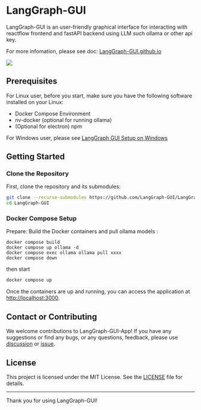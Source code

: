 # LangGraph-GUI

LangGraph-GUI is an user-friendly graphical interface for interacting with reactflow frontend and fastAPI backend using LLM such ollama or other api key.

For more infomation, please see doc: [LangGraph-GUI.github.io](https://LangGraph-GUI.github.io)

![](https://langgraph-gui.github.io/cover.webp)

## Prerequisites

For Linux user, before you start, make sure you have the following software installed on your Linux:

- Docker Compose Environment
- nv-docker (optional for running ollama)
- (Optional for electron) npm

For Windows user, please see [LangGraph GUI Setup on Windows](https://langgraph-gui.github.io/Others/Windows)

## Getting Started

### Clone the Repository

First, clone the repository and its submodules:

```bash
git clone --recurse-submodules https://github.com/LangGraph-GUI/LangGraph-GUI.git
cd LangGraph-GUI
```

### Docker Compose Setup

Prepare: Build the Docker containers and pull ollama models :
```base
docker compose build
docker compose up ollama -d
docker compose exec ollama ollama pull xxxx
docker compose down
```

then start 
```bash
docker compose up
```

Once the containers are up and running, you can access the application at [http://localhost:3000](http://localhost:3000).


## Contact or Contributing

We welcome contributions to LangGraph-GUI-App! If you have any suggestions or find any bugs, or any questions, feedback, please use [discussion](https://github.com/LangGraph-GUI/LangGraph-GUI/discussions) or [issue](https://github.com/LangGraph-GUI/LangGraph-GUI/issues).

## License

This project is licensed under the MIT License. See the [LICENSE](LICENSE) file for details.

---

Thank you for using LangGraph-GUI!
